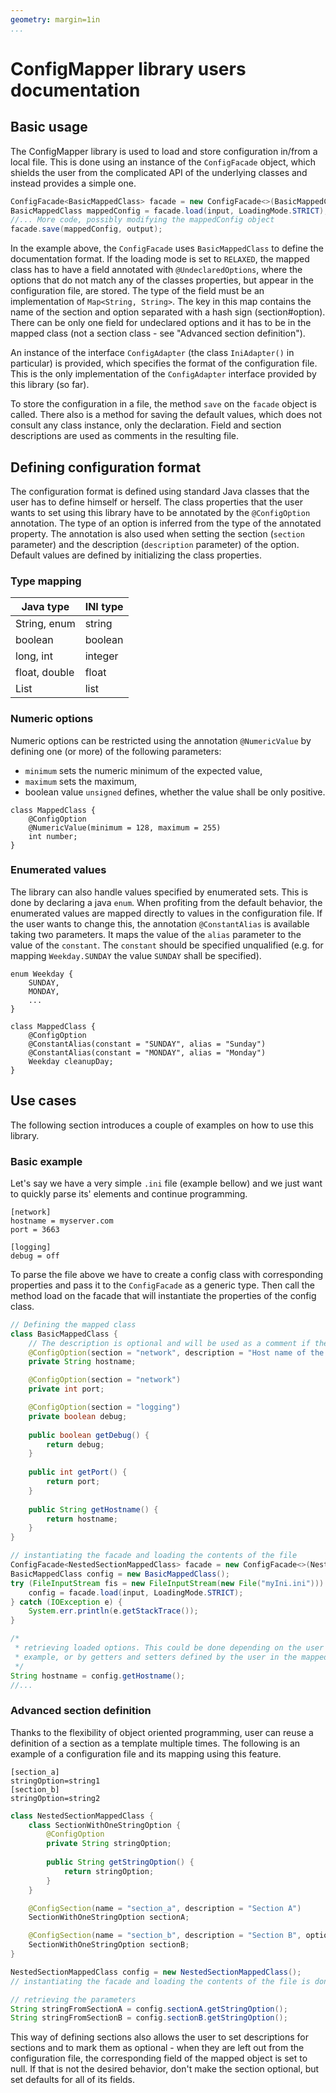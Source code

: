 ```yaml
---
geometry: margin=1in
...
```


# ConfigMapper library users documentation

## Basic usage

The ConfigMapper library is used to load and store configuration in/from a local file. This is 
done using an instance of the `ConfigFacade` object, which shields the user from the 
complicated API of the underlying classes and instead provides a simple one. 

```java 
ConfigFacade<BasicMappedClass> facade = new ConfigFacade<>(BasicMappedClass.class, new IniAdapter());
BasicMappedClass mappedConfig = facade.load(input, LoadingMode.STRICT); 
//... More code, possibly modifying the mappedConfig object
facade.save(mappedConfig, output);
```

In the example above, the `ConfigFacade` uses `BasicMappedClass` to define the documentation format. If the loading mode
is set to `RELAXED`, the mapped class has to have a field annotated with `@UndeclaredOptions`, where the options that
do not match any of the classes properties, but appear in the configuration file, are stored. The type of the field
must be an implementation of `Map<String, String>`. The key in this map contains the name of the section and option 
separated with a hash sign (section#option). There can be only one field for undeclared options and it has to be in the mapped class
(not a section class - see "Advanced section definition").

An instance
of the interface `ConfigAdapter` (the class `IniAdapter()` in particular) is provided, 
which specifies the format of the configuration file. This is the only implementation of the 
`ConfigAdapter` interface provided by this library (so far). 

To store the configuration in 
a file, the method `save` on the `facade` object is called. There also is a method 
for saving the default values, which does not consult any class instance, only the declaration.
Field and section descriptions are used as comments in the resulting file.

## Defining configuration format

The configuration format is defined using standard Java classes that the user has to define
himself or herself. The class properties that the user wants to set using this library
have to be annotated by the `@ConfigOption` annotation. The type of an option is inferred 
from the type of the annotated property. The annotation is also used when setting the
section (`section` parameter) and the description (`description` parameter) of the option. 
Default values are defined by initializing the class properties.

### Type mapping

| Java type         | INI type        |
| ----------------- | --------------- |
| String, enum      | string          |
| boolean           | boolean         |
| long, int         | integer         |
| float, double     | float           |
| List<String>      | list            |

### Numeric options

Numeric options can be restricted using the annotation `@NumericValue` by defining 
one (or more) of the following parameters:
* `minimum` sets the numeric minimum of the expected value,
* `maximum` sets the maximum,
* boolean value `unsigned` defines, whether the value shall be only positive.

```
class MappedClass {
    @ConfigOption
    @NumericValue(minimum = 128, maximum = 255)
    int number;
}
```

### Enumerated values

The library can also handle values specified by enumerated sets. This is done by declaring
a java `enum`. When profiting from the default behavior, the enumerated values are
mapped directly to values in the configuration file. If the user wants to change this, the
annotation `@ConstantAlias` is available taking two parameters. It maps the value of the 
`alias` parameter to the value of the `constant`. The `constant` should be specified 
unqualified (e.g. for mapping `Weekday.SUNDAY` the value `SUNDAY` shall be specified). 

```
enum Weekday {
    SUNDAY,
    MONDAY,
    ...
}

class MappedClass {
    @ConfigOption
    @ConstantAlias(constant = "SUNDAY", alias = "Sunday")
    @ConstantAlias(constant = "MONDAY", alias = "Monday")
    Weekday cleanupDay;
}
```

## Use cases

The following section introduces a couple of examples on how to use this library.

### Basic example

Let's say we have a very simple `.ini` file (example bellow) and we just want to quickly parse its' elements
and continue programming. 

```
[network]
hostname = myserver.com
port = 3663

[logging]
debug = off
```

To parse the file above we have to create a config class with corresponding properties and pass it to the `ConfigFacade`
as a generic type. Then call the method load on the facade that will instantiate the properties of the config class.

```java
// Defining the mapped class
class BasicMappedClass {
    // The description is optional and will be used as a comment if the configuration is saved to a file
	@ConfigOption(section = "network", description = "Host name of the server")
	private String hostname;

	@ConfigOption(section = "network")
	private int port;

	@ConfigOption(section = "logging")
	private boolean debug;
	
	public boolean getDebug() {
		return debug;
	}
	
	public int getPort() {
		return port;
	}
	
	public String getHostname() {
		return hostname;
	}
}

// instantiating the facade and loading the contents of the file
ConfigFacade<NestedSectionMappedClass> facade = new ConfigFacade<>(NestedSectionMappedClass.class, new IniAdapter());
BasicMappedClass config = new BasicMappedClass(); 
try (FileInputStream fis = new FileInputStream(new File("myIni.ini"))) {
	config = facade.load(input, LoadingMode.STRICT);
} catch (IOException e) {
	System.err.println(e.getStackTrace());
}

/*	
 * retrieving loaded options. This could be done depending on the user either using public properties as in this
 * example, or by getters and setters defined by the user in the mapped class 
 */
String hostname = config.getHostname(); 
//...
```

### Advanced section definition

Thanks to the flexibility of object oriented programming, user can reuse a definition of a section as a template 
multiple times. The following is an example of a configuration file and its mapping using this feature.

```
[section_a]
stringOption=string1
[section_b]
stringOption=string2
```

```java
class NestedSectionMappedClass {
	class SectionWithOneStringOption {
		@ConfigOption
		private String stringOption;
		
		public String getStringOption() {
			return stringOption;
		}
	}

	@ConfigSection(name = "section_a", description = "Section A")
	SectionWithOneStringOption sectionA;

	@ConfigSection(name = "section_b", description = "Section B", optional = true)
	SectionWithOneStringOption sectionB;
}

NestedSectionMappedClass config = new NestedSectionMappedClass();
// instantiating the facade and loading the contents of the file is done as in the example above so it is left out here

// retrieving the parameters 
String stringFromSectionA = config.sectionA.getStringOption();
String stringFromSectionB = config.sectionB.getStringOption();
``` 

This way of defining sections also allows the user to set descriptions for 
sections and to mark them as optional - when they are left out from the 
configuration file, the corresponding field of the mapped object is set to null.
If that is not the desired behavior, don't make the section optional, but
set defaults for all of its fields.